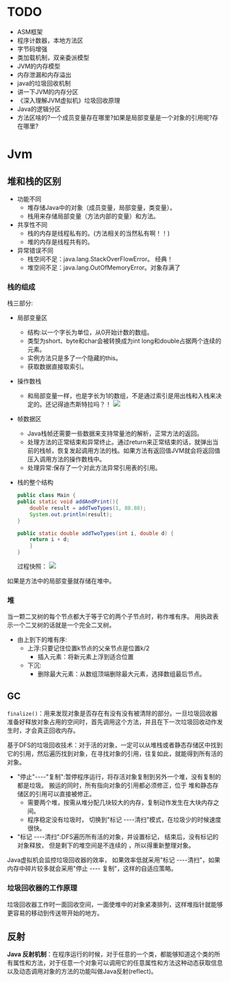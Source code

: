 # TODO
* ASM框架
* 程序计数器，本地方法区
* 字节码增强
* 类加载机制，双亲委派模型
* JVM的内存模型  
* 内存泄漏和内存溢出
* java的垃圾回收机制   
* 讲一下JVM的内存分区 
* 《深入理解JVM虚拟机》垃圾回收原理 
* Java的逻辑分区 
* 方法区啥的?一个成员变量存在哪里?如果是局部变量是一个对象的引用呢?存在哪里?

# Jvm

## 堆和栈的区别

* 功能不同
    * 堆存储Java中的对象（成员变量，局部变量，类变量）。
    * 栈用来存储局部变量（方法内部的变量）和方法。
* 共享性不同
    * 栈的内存是线程私有的。(方法相关的当然私有啊！！)
    * 堆的内存是线程共有的。
* 异常错误不同
    * 栈空间不足：java.lang.StackOverFlowError。 经典！
    * 堆空间不足：java.lang.OutOfMemoryError。对象存满了

### 栈的组成

栈三部分:
* 局部变量区
    * 结构:以一个字长为单位，从0开始计数的数组。
    * 类型为short、byte和char会被转换成为int
        long和double占据两个连续的元素。
    * 实例方法只是多了一个隐藏的this。
    * 获取数据直接取索引。
* 操作数栈
    * 和局部变量一样，也是字长为1的数组，不是通过索引是用出栈和入栈来决定的。还记得迪杰斯特拉吗？！
    ![](https://iamjohnnyzhuang.github.io/public/upload/4.png)
* 帧数据区
    * Java栈帧还需要一些数据来支持常量池的解析，正常方法的返回。
    * 处理方法的正常结束和异常终止。通过return来正常结束的话，就弹出当前的栈帧，恢复发起调用方法的栈。如果方法有返回值JVM就会将返回值压入调用方法的操作数栈中。
    * 处理异常:保存了一个对此方法异常引用表的引用。
* 栈的整个结构

    ```java
    public class Main {
    public static void addAndPrint(){
        double result = addTwoTypes(1, 88.88);
        System.out.println(result);
    }

    public static double addTwoTypes(int i, double d) {
        return i + d;
        }
    }
    ```
    
    
    过程快照：
    ![](https://iamjohnnyzhuang.github.io/public/upload/5.png)


如果是方法中的局部变量就存储在堆中。

### 堆
当一颗二叉树的每个节点都大于等于它的两个子节点时，称作堆有序。
用执政表示一个二叉树的话就是一个完全二叉树。

* 由上到下的堆有序:
    * 上浮:只要记住位置k节点的父亲节点是位置k/2
        * 插入元素：将新元素上浮到适合位置
    * 下沉:
        * 删除最大元素：从数组顶端删除最大元素，选择数组最后节点。


## GC
`finalize()`：用来发现对象是否存在有没有没有被清除的部分。一旦垃圾回收器准备好释放对象占用的空间时，首先调用这个方法，并且在下一次垃圾回收动作发生时，才会真正回收内存。

基于DFS的垃圾回收技术：对于活的对象，一定可以从堆栈或者静态存储区中找到它的引用，然后遍历找到对象，在寻找对象的引用，往复如此，就能得到所有活的对象。

* "停止"----"复制":暂停程序运行，将存活对象复制到另外一个堆，没有复制的都是垃圾。
 搬运的同时，所有指向对象的引用都必须修正，位于 堆和静态存储区的引用可以直接被修正。
    * 需要两个堆，按需从堆分配几块较大的内存，复制动作发生在大块内存之间。
    * 程序稳定没有垃圾时， 切换到"标记 ----清扫"模式，在垃圾少的时候速度很快。
* "标记 ----清扫":DFS遍历所有活的对象，并设置标记， 结束后，没有标记的对象释放， 但是剩下的堆空间是不连续的 ，所以得重新整理对象。

Java虚拟机会监控垃圾回收器的效率， 如果效率低就采用"标记 ----清扫"，如果内存中碎片较多就会采用"停止 ---- 复制"，这样的自适应策略。
    

### 垃圾回收器的工作原理
垃圾回收器工作时一面回收空间，一面使堆中的对象紧凑排列，这样堆指针就能够更容易的移动到传送带开始的地方。

## 反射
**Java 反射机制**：在程序运行的时候，对于任意的一个类，都能够知道这个类的所有属性和方法，对于任意一个对象可以调用它的任意属性和方法这种动态获取信息以及动态调用对象的方法的功能叫做Java反射(reflect)。